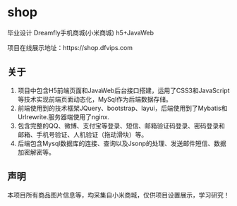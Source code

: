 <h1>shop</h1>
<p> 毕业设计 Dreamfly手机商城(小米商城) h5+JavaWeb <p> 
<p>项目在线展示地址：https://shop.dfvips.com</p>
<h2>关于</h2>
<ol>
<li>项目中包含H5前端页面和JavaWeb后台接口搭建，运用了CSS3和JavaScript等技术实现前端页面动态化，MySql作为后端数据存储。</li>
<li>前端使用到的技术框架JQuery、bootstrap、layui，后端使用到了Mybatis和Urlrewrite.服务器端使用了nginx.</li>
<li>包含完整的QQ、微博、支付宝等登录、短信、邮箱验证码登录、密码登录和邮箱、手机号验证、人机验证（拖动滑块）等。</li>
<li>后端包含Mysql数据库的连接、查询以及Jsonp的处理、发送邮件短信、数据加密解密等。</li>
</ol>
<h2>声明</h2>
<p>本项目所有商品图片信息等，均采集自小米商城，仅供项目设置展示，学习研究！</p>
